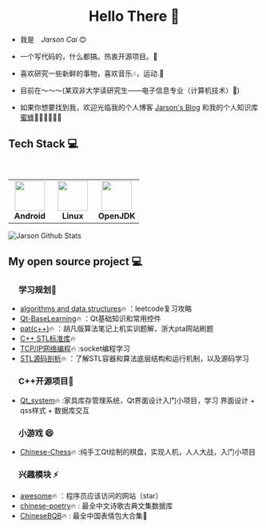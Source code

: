 <h1 align="center"> Hello There 👋 </h1>


* 我是　*Jarson Cai* :blush:
* 一个写代码的，什么都搞。热衷开源项目。🤔
* 喜欢研究一些新鲜的事物，喜欢音乐🎶，运动.📖

* 目前在～～～(某双非大学读研究生——电子信息专业（计算机技术）🤪)
  

* 如果你想要找到我，欢迎光临我的个人博客 [Jarson's Blog](https://caixiongjiang.github.io/) 和我的个人知识库[蜜蜂](http://jarson-cai.gitee.io/jarson-cai-blog)🎊🎊🎊🎊🎊🎊


## Tech Stack :computer:

<br>
<table  width = "600px">
<tbody>
 <tr>
<td align="center" width="70px">
<div>
<img height=60px src="https://developer.android.com/studio/images/studio-icon.svg?hl=zh-cn"> 
</div>
<span><b><center>Android</center></b></span> 
</td>


<td align="center" width="70px">
<div>
<img height=60px src="https://upload.wikimedia.org/wikipedia/commons/a/af/Tux.png"> 
</div>
<span><b><center>Linux </center></b></span> 
</td>



<td align="center" width="70px">
<div>
<img height=60px src="https://avatars.githubusercontent.com/u/41768318?s=200&v=4"> 
</div>
<span><b><center>OpenJDK</center></b></span> 
</td>
</tr>


</tbody>
</table>


![Jarson Github Stats](https://github-readme-stats.vercel.app/api?username=caixiongjiang&show_icons=true_color=fff&icon_color=0000FF&text_color=000000&bg_color=ffffff)


## My open source project :computer:
### &emsp;&nbsp;**学习规划**🌱
* [algorithms and data structures](https://github.com/caixiongjiang/caixiongjiang/tree/main/leetcode_java)🔥 ：leetcode复习攻略
* [Qt-BaseLearning](https://github.com/caixiongjiang/Qt-BaseLearn)🔥 ：Qt基础知识和常用控件
* [pat(c++)](https://github.com/caixiongjiang/pat-test)🔥 ：胡凡版算法笔记上机实训题解，浙大pta网站刷题
* [C++ STL标准库](https://github.com/caixiongjiang/c-STL-)🔥 
* [TCP/IP网络编程](https://github.com/caixiongjiang/TCPIP)🔥 :socket编程学习
* [STL源码剖析](https://github.com/caixiongjiang/STL_sourcecode)🔥 ：了解STL容器和算法底层结构和运行机制，以及源码学习
### &emsp;&nbsp;**C++开源项目**🐔
* [Qt_system](https://github.com/caixiongjiang/qt_system)🔥 :家具库存管理系统，Qt界面设计入门小项目，学习 界面设计 + qss样式 + 数据库交互 
### &emsp;&nbsp;**小游戏** 😄
* [Chinese-Chess](https://github.com/caixiongjiang/Chinese-Chess)🔥 :纯手工Qt绘制的棋盘，实现人机，人人大战，入门小项目
### &emsp;&nbsp;**兴趣模块** ⚡
* [awesome](https://github.com/tuteng/Best-websites-a-programmer-should-visit-zh)🔥 ：程序员应该访问的网站（star）
* [chinese-poetry](https://github.com/chinese-poetry/chinese-poetry#chinese-poetry-%E6%9C%80%E5%85%A8%E4%B8%AD%E6%96%87%E8%AF%97%E6%AD%8C%E5%8F%A4%E5%85%B8%E6%96%87%E9%9B%86%E6%95%B0%E6%8D%AE%E5%BA%93)🔥 : 最全中文诗歌古典文集数据库
* [ChineseBQB](https://github.com/zhaoolee/ChineseBQB)🔥 : 最全中国表情包大合集👶
